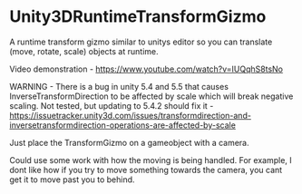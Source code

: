 # Unity3DRuntimeTransformGizmo
A runtime transform gizmo similar to unitys editor so you can translate (move, rotate, scale) objects at runtime.

Video demonstration - https://www.youtube.com/watch?v=IUQqhS8tsNo

WARNING - There is a bug in unity 5.4 and 5.5 that causes InverseTransformDirection to be affected by scale which will break negative scaling. Not tested, but updating to 5.4.2 should fix it - https://issuetracker.unity3d.com/issues/transformdirection-and-inversetransformdirection-operations-are-affected-by-scale

Just place the TransformGizmo on a gameobject with a camera.

Could use some work with how the moving is being handled. For example, I dont like how if you try to move something towards the camera, you cant get it to move past you to behind.

